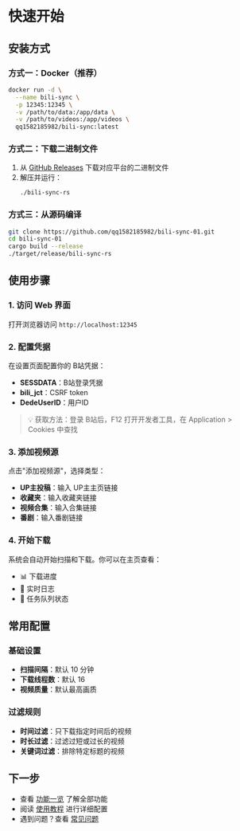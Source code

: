 # 快速开始

## 安装方式

### 方式一：Docker（推荐）

```bash
docker run -d \
  --name bili-sync \
  -p 12345:12345 \
  -v /path/to/data:/app/data \
  -v /path/to/videos:/app/videos \
  qq1582185982/bili-sync:latest
```

### 方式二：下载二进制文件

1. 从 [GitHub Releases](https://github.com/qq1582185982/bili-sync-01/releases) 下载对应平台的二进制文件
2. 解压并运行：
   ```bash
   ./bili-sync-rs
   ```

### 方式三：从源码编译

```bash
git clone https://github.com/qq1582185982/bili-sync-01.git
cd bili-sync-01
cargo build --release
./target/release/bili-sync-rs
```

## 使用步骤

### 1. 访问 Web 界面

打开浏览器访问 `http://localhost:12345`

### 2. 配置凭据

在设置页面配置你的 B站凭据：
- **SESSDATA**：B站登录凭据
- **bili_jct**：CSRF token
- **DedeUserID**：用户ID

> 💡 获取方法：登录 B站后，F12 打开开发者工具，在 Application > Cookies 中查找

### 3. 添加视频源

点击"添加视频源"，选择类型：
- **UP主投稿**：输入 UP主主页链接
- **收藏夹**：输入收藏夹链接
- **视频合集**：输入合集链接
- **番剧**：输入番剧链接

### 4. 开始下载

系统会自动开始扫描和下载。你可以在主页查看：
- 📊 下载进度
- 📝 实时日志
- 🚦 任务队列状态

## 常用配置

### 基础设置
- **扫描间隔**：默认 10 分钟
- **下载线程数**：默认 16
- **视频质量**：默认最高画质

### 过滤规则
- **时间过滤**：只下载指定时间后的视频
- **时长过滤**：过滤过短或过长的视频
- **关键词过滤**：排除特定标题的视频

## 下一步

- 查看 [功能一览](./features.md) 了解全部功能
- 阅读 [使用教程](./usage.md) 进行详细配置
- 遇到问题？查看 [常见问题](./faq.md)